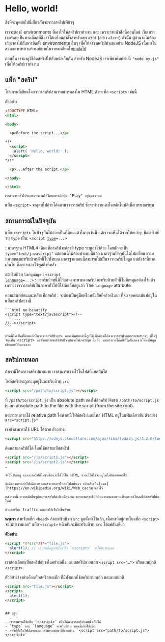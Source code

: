 # Hello, world!

สิ่งที่จะพูดต่อไปนี้เกี่ยวกับจะจาวาสคริปเพียวๆ 

เราจะต้องมี environments ที่เอาไว้ให้สคริปเราทำงาน และ เพราะว่าหนังสือนี้ออนไลน์ เว็บเบราเซอร์เลยเป็นทางเลือกที่ดี เราได้เตรียมคำสั่งสำหรับเบราเซอร์ (อย่าง `alert`) ดังนั้น ผู้อ่านจะไม่ต้องเสียเวลาไปกับการติดตั้ง environments อื่นๆ เพื่อให้จาวาสคริปทำงานอย่าง NodeJS เนื้อหาในส่วนของเบราเซอร์จะอธิบายในรายละเอียดใบ[บทถัดไป](/ui)

ก่อนอื่น เรามาดูวิธีติดสคริปให้กับหน้าเว็บกัน สำหรับ NodeJS เราเพียงพิมพ์คำสั่ง `"node my.js"` เพื่อให้สคริปเราทำงาน

## แท็ก "สคริป"

โปแกรมที่เขียนโดยจาวาสคริปสามารถแทรกลงใน HTML ด้วยแท็ก `<script>` เช่นนี้

ตัวอย่าง:

```html run height=100
<!DOCTYPE HTML>
<html>

<body>

  <p>Before the script...</p>

*!*
  <script>
    alert( 'Hello, world!' );
  </script>
*/!*

  <p>...After the script.</p>

</body>

</html>
```

```online
เราสามารถสั่งโปรแกรมทำงานได้โดยการคลิกปุ่ม "Play" อยู่มุมขวาบน
```

แท็ก `<script>` จะอุดมไปด้วยโค้ดภาษาจาวาสคริป ซึ่งจะทำงานเองโดยอัตโนมัติเมื่อเบราเซอร์พบ


## สถานการณ์ในปัจจุบัน

แท็ก `<script>` ในปัจจุบันไม่ค่อยเป็นที่นิยมแล้วในทุกวันนี้ แต่เราจะเห็นได้จากโค้ดเก่าๆ:
มีอะทริบบิวทฺ `type` เป็น: <code>&lt;script <u>type</u>=...&gt;</code>

  : มาตรฐาน HTML4 เดิมแท็กสคริปจะต้องมี type ระบุเอาไว้ด้วย โดยมักจะเป็น `type="text/javascript"` แต่ตอนนี้ไม่ต้องทำแบบนี้แล้ว มาตรฐานปัจจุบันได้ไปเปลี่ยนความหมายของอะทริบบิวทฺตัวนี้ไปทั้งหมด มาตรฐานตอนนี้สามารถใช้เป็นจาวาสคริปโมดูล แต่หัวข้อนี้ยากเกินไป ซึ่งเราจะเอาไว้พูดถึงทีหลัง

อะทริบบิวทฺ `language` : <code>&lt;script <u>language</u>=...&gt;</code>
  : อะทริบบิวทฺนี้มีไว้แสดงภาษาของสคริป อะทริบบิวทฺตัวนี้ไม่มีเหตุผลต้องใช้แล้ว เพราะว่าจาวาสคริปเป็นภาษาทั่วไปที่ใช้กับเว็บอยู่แล้ว
 The `language` attribute
 
คอมเม้นท์ก่อนและหลังแท็กสคริป
  : จะต้องเป็นคู่มือหรือหนังสือที่คร่ำครึมาก ที่จะเจอคอมเม้นท์อยู่ในแท็กสคริปอย่างนี้

    ```html no-beautify
    <script type="text/javascript"><!--
        ...
    //--></script>
    ```
    
    ทริคนี้ไม่เป็นที่นิยมแล้วในจาวาสคริปปัจจุบัน คอมเม้นท์เหล่านี้ถูกใช้เพื่อซ่อนโค้ดจาวาสคริปจากเบราเซอร์เก่าๆ ที่ไม่รู้จักแท็ก <script> ฉะนั้นเบราเซอร์สมัยปัจจุบันจะไม่เจอปัญหานี้แล้ว หากเราเจอโค้ดนี้ที่ใดก็แสดงว่าโค้ดนั้นถูกเขียนเอาไว้นานมาก

## สคริปภายนอก

ถ้าเรามีโค้ดจาวาสคิรปมากมาย เราสามารถวางไว้ในไฟล์ที่แยกกันได้

ไฟล์สคริปจะถูกระบุอยู่ในอะทริบบิวทฺ `src` 

```html
<script src="/path/to/script.js"></script>
```

ที่ `/path/to/script.js` เป็น absolute path ของไฟล์สคริป 
Here `/path/to/script.js` is an absolute path to the file with the script (from the site root).

แต่เราสามารถใช้ relative path ได้หากทั้งไฟล์สคริปและไฟล์ HTML อยู่ในแฟ้มเดียวกัน ตัวอย่าง `src="script.js"` 

เรายังสามารถใช้ URL ได้ด้วย ตัวอย่าง: 

```html
<script src="https://cdnjs.cloudflare.com/ajax/libs/lodash.js/3.2.0/lodash.js"></script>
```

ติดหลายสคริปก็ได้ โดยใช้หลายแท็กสคริป

```html
<script src="/js/script1.js"></script>
<script src="/js/script2.js"></script>
…
```

```smart
จำไว้เป็นกฎ เฉพาะสคริปที่ไม่ซับซ้อนจะใส่ไว้ใน HTML ส่วนที่ไม่ใช่จะอยู่ในไฟล์แยกออกไป

ข้อดึของการแยกไฟล์คือเบราเซอร์จะทำการโหลดไฟล์นั้นมา แล้วเก็บเป็น[แคช](https://en.wikipedia.org/wiki/Web_cache)เอาไว้

หลังจากนี้ หากหน้าอื่นๆต้องการสคริปตัวดีเหมือนกัน เบราเซอร์จะไปหยิบมาจากแคลแทนที่จะดาวน์โหลดไฟล์สคริปนั้นใหม่ 

ช่วยลดเรื่อง traffic และทำให้เว็บไวขึ้นด้วย
```

**warn** สำหรับแท็ก `<head>` ถ้าอะทริบบิวทฺ `src` ถูกตั้งค่าไว้แล้ว, เนื้อหาที่อยู่ภายในแท็ก `<script>` จะไม่ทำงานเลย"
แท็ก `<script>` หนึ่งอันจะมีอะทริบบิวทฺ `src` ได้แค่อันเดียว

**ตัวอย่าง**

```html
<script *!*src*/!*="file.js">
  alert(1); // เนื้อหาที่อยู่ภายในแท็ก `<script>` จะไม่ทำงานเลย
</script>
```

เราต้องเลือกแท็กสคริปอย่างใดอย่างหนึ่ง: แบบสคริปภายนอก `<script src="…">` หรือแบบปกติ `<script>`.

ตัวอย่างข้างล่างคือแท็กสคริสองแท็ก ที่มีทั้งแบบใช้สคริปภายนอก และแบบปกติ

```html
<script src="file.js"></script>
<script>
  alert(1);
</script>
```
````

## สรุป

- เราสามารถใช้แท็ก `<script>` เพิ่มโค้ดจาวาสคริปลงหน้าเว็บได้
- `type` และ `language` อะทริบบิวทฺ ตอนนี้เลิกใช้แล้ว
- สคริปที่เป็นไฟล์ภายนอก สามารถนำมาใช้งานผ่าน `<script src="path/to/script.js"></script>`

